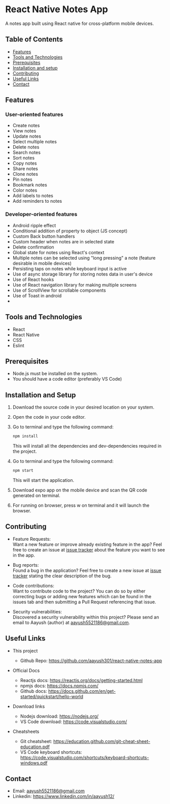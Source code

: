 # React Native Notes App
A notes app built using React native for cross-platform mobile devices.

## Table of Contents
* [Features](#features)
* [Tools and Technologies](#tools-and-technologies)
* [Prerequisites](#prerequisites)
* [Installation and setup](#installation-and-setup)
* [Contributing](#contributing)
* [Useful Links](#useful-links)
* [Contact](#contact)


## Features
### User-oriented features
- Create notes
- View notes
- Update notes
- Select multiple notes
- Delete notes
- Search notes
- Sort notes
- Copy notes
- Share notes
- Clone notes
- Pin notes
- Bookmark notes
- Color notes
- Add labels to notes
- Add reminders to notes


### Developer-oriented features
- Android ripple effect
- Conditional addition of property to object (JS concept)
- Custom Back button handlers
- Custom header when notes are in selected state
- Delete confirmation
- Global state for notes using React's context
- Multiple notes can be selected using "long pressing" a note (feature desirable in mobile devices)
- Persisting taps on notes while keyboard input is active
- Use of async storage library for storing notes data in user's device
- Use of React hooks
- Use of React navigation library for making multiple screens
- Use of ScrollView for scrollable components
- Use of Toast in android
- 

## Tools and Technologies
- React
- React Native
- CSS
- Eslint


## Prerequisites
- Node.js must be installed on the system.
- You should have a code editor (preferably VS Code)


## Installation and Setup
1. Download the source code in your desired location on your system.
2. Open the code in your code editor.
3. Go to terminal and type the following command:
    ```sh
    npm install
    ```
    This will install all the dependencies and dev-dependencies required in the project.

4. Go to terminal and type the following command:
    ```sh
    npm start
    ```
    This will start the application.

5. Download expo app on the mobile device and scan the QR code generated on terminal.
6. For running on browser, press w on terminal and it will launch the browser.



## Contributing
- Feature Requests:  
  Want a new feature or improve already existing feature in the app? Feel free to create an issue at [issue tracker](https://github.com/aayush301/react-native-notes-app/issues) about the feature you want to see in the app.
  
- Bug reports:  
  Found a bug in the application? Feel free to create a new issue at [issue tracker](https://github.com/aayush301/react-native-notes-app/issues) stating the clear description of the bug.

- Code contributions:  
  Want to contribute code to the project? You can do so by either correcting bugs or adding new features which can be found in the issues tab and then submitting a Pull Request referencing that issue.

- Security vulnerabilities:  
  Discovered a security vulnerability within this project? Please send an email to Aayush (author) at aayush5521186@gmail.com.


## Useful Links
- This project
  - Github Repo: https://github.com/aayush301/react-native-notes-app

- Official Docs
  - Reactjs docs: https://reactjs.org/docs/getting-started.html
  - npmjs docs: https://docs.npmjs.com/
  - Github docs: https://docs.github.com/en/get-started/quickstart/hello-world

- Download links
  - Nodejs download: https://nodejs.org/
  - VS Code download: https://code.visualstudio.com/

- Cheatsheets
  - Git cheatsheet: https://education.github.com/git-cheat-sheet-education.pdf
  - VS Code keyboard shortcuts: https://code.visualstudio.com/shortcuts/keyboard-shortcuts-windows.pdf


## Contact
- Email: aayush5521186@gmail.com
- Linkedin: https://www.linkedin.com/in/aayush12/
